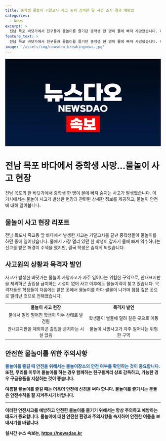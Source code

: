 ```yaml
---
title: 중학생 물놀이 기말고사 사고 숨져 끔찍한 일 사건 조사 결과 예방법
categories:
  - News
excerpt: >
  전남 목포 바닷가에서 친구들과 물놀이를 즐기던 중학생 한 명이 물에 빠져 사망했습니다. 해경의 수색 끝에 발견된 학생은 병원으로 옮겨졌지만 숨졌으며, 사고는 기말고사를 마치고 놀러왔던 기념 물놀이 중에 발생했습니다. 목격자들은 얕은 곳에서 시작한 물놀이가 깊은 곳으로 이동되는 과정에서 사고가 발생했다고 증언했습니다. 사고가 발생한 바닷가는 위험 구역으로 지정되어 있으나, 안내표지판 외에 출입을 금지하는 시설이 없어 안전사고가 빈번하게 발생하고 있다는 지적이 있습니다.
feature_text: >
  전남 목포 바닷가에서 친구들과 물놀이를 즐기던 중학생 한 명이 물에 빠져 사망했습니다. 해경의 수색 끝에 발견된 학생은 병원으로 옮겨졌지만 숨졌으며, 사고는 기말고사를 마치고 놀러왔던 기념 물놀이 중에 발생했습니다. 목격자들은 얕은 곳에서 시작한 물놀이가 깊은 곳으로 이동되는 과정에서 사고가 발생했다고 증언했습니다. 사고가 발생한 바닷가는 위험 구역으로 지정되어 있으나, 안내표지판 외에 출입을 금지하는 시설이 없어 안전사고가 빈번하게 발생하고 있다는 지적이 있습니다.
image: '/assets/img/newsdao_breakingnews.jpg'
---
```


<p><img src="/assets/img/newsdao_breakingnews.jpg" alt="pcversion 속보" /></p>

<h1>전남 목포 바다에서 중학생 사망…물놀이 사고 현장</h1>

<p data-ke-size="size16">전남 목포의 한 바닷가에서 중학생 한 명이 물에 빠져 숨지는 사고가 발생했습니다. 이 기사에서는 물놀이 사고가 발생한 현장과 관련된 상세한 정보를 제공하고, 물놀이 안전에 대해 알아봅니다.</p>

<h2 data-ke-size="size26">물놀이 사고 현장 리포트</h2>

<p>전남 목포시 죽교동 앞 바다에서 발생한 사고는 기말고사를 끝낸 중학생들이 물놀이를 하던 중에 일어났습니다. 물에서 가장 멀리 있던 한 학생이 갑자기 물에 빠져 익수하다는 신고를 받은 해경이 수색을 했지만, 결국 학생은 숨지게 되었습니다.</p>

<h2 data-ke-size="size26">사고원의 상황과 목격자 발언</h2>

<p>사고가 발생한 바닷가는 물놀이 사망사고가 자주 일어나는 위험한 구역으로, 안내표지판을 제외하곤 출입을 금지하는 시설이 없어 사고 이후에도 물놀이객이 찾고 있습니다. 목격자들은 학생들이 처음에는 얕은 곳에서 물놀이를 하다 썰물이 나가며 점점 깊은 곳으로 밀려난 것으로 전해졌습니다.</p>

<table>
  <tr>
    <td style="text-align: center; height: 17px;"><b>물놀이 사고 현장</b></td>
    <td style="text-align: center; height: 17px;"><b>목격자 발언</b></td>
  </tr>
  <tr>
    <td style="text-align: center; height: 17px;">물에서 멀리 떨어진 학생이 익수 상태로 발견됨</td>
    <td style="text-align: center; height: 17px;">학생들이 썰물에 밀려 깊은 곳으로 이동</td>
  </tr>
  <tr>
    <td style="text-align: center; height: 17px;">안내표지판을 제외하곤 출입을 금지하는 시설 없음</td>
    <td style="text-align: center; height: 17px;">물놀이 사망사고가 자주 일어나는 위험한 구역</td>
  </tr>
</table>

<h2 data-ke-size="size26">안전한 물놀이를 위한 주의사항</h2>

<p><b><span style="color: #1a5490;">물놀이를 즐길 때 안전을 위해서는 물놀이장소의 안전 여부를 확인하는 것이 중요합니다.</span><b> 또한, 무리를 이루어 물놀이를 하는 경우 함께하는 친구들끼리 상호 감독하고, 가능한 경우 구급용품을 지참하는 것이 좋습니다.</p>

<p>여름철 물놀이를 즐길 때는 더욱더 안전에 신경을 써야 합니다. 물놀이를 즐기시는 분들은 안전수칙을 잘 지켜주시기 바랍니다.</p>

<hr>

<p data-ke-size="size16">이러한 안전사고를 예방하고 안전한 물놀이를 즐기기 위해서는 항상 주의하고 예방하는 태도가 중요합니다. 물놀이에 대한 안전한 환경과 주의사항을 숙지하여 안전한 여름을 보내시기를 바랍니다.</p>
실시간 뉴스 속보는, <a href="https://newsdao.kr" rel="dofollow">https://newsdao.kr</a>


